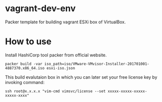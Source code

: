 # vagrant-dev-env

Packer template for building vagrant ESXi box of VirtualBox.

# How to use

Install HashiCorp tool packer from official website.

    packer build -var iso_path=iso/VMware-VMvisor-Installer-201701001-4887370.x86_64.iso esxi-iso.json

This build evalutaion box in which you can later set your free license key by invoking command:

    ssh root@x.x.x.x "vim-cmd vimsvc/license --set xxxxx-xxxxx-xxxxx-xxxxx-xxxx"

